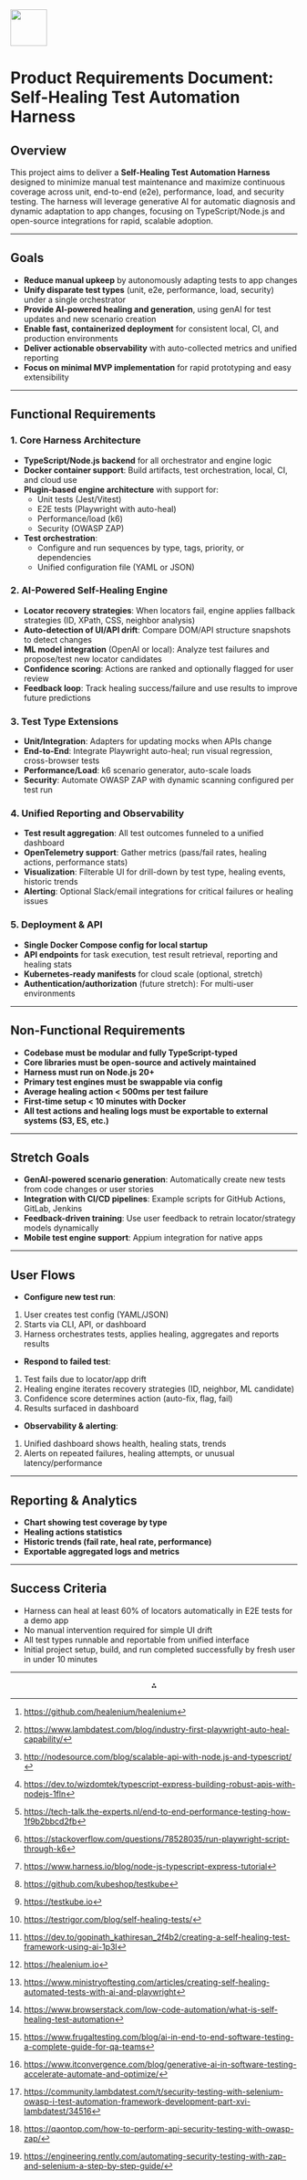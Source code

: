 <img src="https://r2cdn.perplexity.ai/pplx-full-logo-primary-dark%402x.png" style="height:64px;margin-right:32px"/>

# Product Requirements Document: Self-Healing Test Automation Harness

## Overview

This project aims to deliver a **Self-Healing Test Automation Harness** designed to minimize manual test maintenance and maximize continuous coverage across unit, end-to-end (e2e), performance, load, and security testing. The harness will leverage generative AI for automatic diagnosis and dynamic adaptation to app changes, focusing on TypeScript/Node.js and open-source integrations for rapid, scalable adoption.

***

## Goals

- **Reduce manual upkeep** by autonomously adapting tests to app changes
- **Unify disparate test types** (unit, e2e, performance, load, security) under a single orchestrator
- **Provide AI-powered healing and generation**, using genAI for test updates and new scenario creation
- **Enable fast, containerized deployment** for consistent local, CI, and production environments
- **Deliver actionable observability** with auto-collected metrics and unified reporting
- **Focus on minimal MVP implementation** for rapid prototyping and easy extensibility

***

## Functional Requirements

### 1. Core Harness Architecture

- **TypeScript/Node.js backend** for all orchestrator and engine logic
- **Docker container support**: Build artifacts, test orchestration, local, CI, and cloud use
- **Plugin-based engine architecture** with support for:
    - Unit tests (Jest/Vitest)
    - E2E tests (Playwright with auto-heal)
    - Performance/load (k6)
    - Security (OWASP ZAP)
- **Test orchestration**:
    - Configure and run sequences by type, tags, priority, or dependencies
    - Unified configuration file (YAML or JSON)


### 2. AI-Powered Self-Healing Engine

- **Locator recovery strategies**: When locators fail, engine applies fallback strategies (ID, XPath, CSS, neighbor analysis)
- **Auto-detection of UI/API drift**: Compare DOM/API structure snapshots to detect changes
- **ML model integration** (OpenAI or local): Analyze test failures and propose/test new locator candidates
- **Confidence scoring**: Actions are ranked and optionally flagged for user review
- **Feedback loop**: Track healing success/failure and use results to improve future predictions


### 3. Test Type Extensions

- **Unit/Integration**: Adapters for updating mocks when APIs change
- **End-to-End**: Integrate Playwright auto-heal; run visual regression, cross-browser tests
- **Performance/Load**: k6 scenario generator, auto-scale loads
- **Security**: Automate OWASP ZAP with dynamic scanning configured per test run


### 4. Unified Reporting and Observability

- **Test result aggregation**: All test outcomes funneled to a unified dashboard
- **OpenTelemetry support**: Gather metrics (pass/fail rates, healing actions, performance stats)
- **Visualization**: Filterable UI for drill-down by test type, healing events, historic trends
- **Alerting**: Optional Slack/email integrations for critical failures or healing issues


### 5. Deployment \& API

- **Single Docker Compose config for local startup**
- **API endpoints** for task execution, test result retrieval, reporting and healing stats
- **Kubernetes-ready manifests** for cloud scale (optional, stretch)
- **Authentication/authorization** (future stretch): For multi-user environments

***

## Non-Functional Requirements

- **Codebase must be modular and fully TypeScript-typed**
- **Core libraries must be open-source and actively maintained**
- **Harness must run on Node.js 20+**
- **Primary test engines must be swappable via config**
- **Average healing action < 500ms per test failure**
- **First-time setup < 10 minutes with Docker**
- **All test actions and healing logs must be exportable to external systems (S3, ES, etc.)**

***

## Stretch Goals

- **GenAI-powered scenario generation**: Automatically create new tests from code changes or user stories
- **Integration with CI/CD pipelines**: Example scripts for GitHub Actions, GitLab, Jenkins
- **Feedback-driven training**: Use user feedback to retrain locator/strategy models dynamically
- **Mobile test engine support**: Appium integration for native apps

***

## User Flows

- **Configure new test run**:

1. User creates test config (YAML/JSON)
2. Starts via CLI, API, or dashboard
3. Harness orchestrates tests, applies healing, aggregates and reports results
- **Respond to failed test**:

1. Test fails due to locator/app drift
2. Healing engine iterates recovery strategies (ID, neighbor, ML candidate)
3. Confidence score determines action (auto-fix, flag, fail)
4. Results surfaced in dashboard
- **Observability \& alerting**:

1. Unified dashboard shows health, healing stats, trends
2. Alerts on repeated failures, healing attempts, or unusual latency/performance

***

## Reporting \& Analytics

- **Chart showing test coverage by type**
- **Healing actions statistics**
- **Historic trends (fail rate, heal rate, performance)**
- **Exportable aggregated logs and metrics**

***

## Success Criteria

- Harness can heal at least 60% of locators automatically in E2E tests for a demo app
- No manual intervention required for simple UI drift
- All test types runnable and reportable from unified interface
- Initial project setup, build, and run completed successfully by fresh user in under 10 minutes

***
<span style="display:none">[^1][^10][^11][^12][^13][^14][^15][^16][^17][^18][^19][^2][^3][^4][^5][^6][^7][^8][^9]</span>

<div style="text-align: center">⁂</div>

[^1]: https://github.com/healenium/healenium

[^2]: https://healenium.io

[^3]: https://www.ministryoftesting.com/articles/creating-self-healing-automated-tests-with-ai-and-playwright

[^4]: https://www.browserstack.com/low-code-automation/what-is-self-healing-test-automation

[^5]: https://www.frugaltesting.com/blog/ai-in-end-to-end-software-testing-a-complete-guide-for-qa-teams

[^6]: https://www.itconvergence.com/blog/generative-ai-in-software-testing-accelerate-automate-and-optimize/

[^7]: https://community.lambdatest.com/t/security-testing-with-selenium-owasp-i-test-automation-framework-development-part-xvi-lambdatest/34516

[^8]: https://qaontop.com/how-to-perform-api-security-testing-with-owasp-zap/

[^9]: https://engineering.rently.com/automating-security-testing-with-zap-and-selenium-a-step-by-step-guide/

[^10]: https://www.lambdatest.com/blog/industry-first-playwright-auto-heal-capability/

[^11]: http://nodesource.com/blog/scalable-api-with-node.js-and-typescript/

[^12]: https://dev.to/wizdomtek/typescript-express-building-robust-apis-with-nodejs-1fln

[^13]: https://tech-talk.the-experts.nl/end-to-end-performance-testing-how-1f9b2bbcd2fb

[^14]: https://stackoverflow.com/questions/78528035/run-playwright-script-through-k6

[^15]: https://www.harness.io/blog/node-js-typescript-express-tutorial

[^16]: https://github.com/kubeshop/testkube

[^17]: https://testkube.io

[^18]: https://testrigor.com/blog/self-healing-tests/

[^19]: https://dev.to/gopinath_kathiresan_2f4b2/creating-a-self-healing-test-framework-using-ai-1p3l

